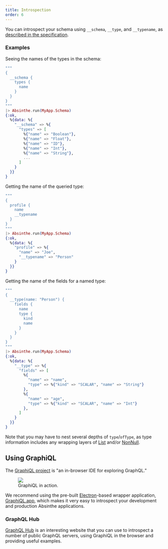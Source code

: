```yaml
---
title: Introspection
order: 6
---
```



You can introspect your schema using `__schema`, `__type`, and `__typename`,
as [described in the specification](https://facebook.github.io/graphql/#sec-Introspection).

### Examples

Seeing the names of the types in the schema:

```elixir
"""
{
  __schema {
    types {
      name
    }
  }
}
"""
|> Absinthe.run(MyApp.Schema)
{:ok,
  %{data: %{
    "__schema" => %{
      "types" => [
        %{"name" => "Boolean"},
        %{"name" => "Float"},
        %{"name" => "ID"},
        %{"name" => "Int"},
        %{"name" => "String"},
        ...
      ]
    }
  }}
}
```

Getting the name of the queried type:

```elixir
"""
{
  profile {
    name
    __typename
  }
}
"""
|> Absinthe.run(MyApp.Schema)
{:ok,
  %{data: %{
    "profile" => %{
      "name" => "Joe",
      "__typename" => "Person"
    }
  }}
}
```

Getting the name of the fields for a named type:

```elixir
"""
{
  __type(name: "Person") {
    fields {
      name
      type {
        kind
        name
      }
    }
  }
}
"""
|> Absinthe.run(MyApp.Schema)
{:ok,
  %{data: %{
    "__type" => %{
      "fields" => [
        %{
          "name" => "name",
          "type" => %{"kind" => "SCALAR", "name" => "String"}
        },
        %{
          "name" => "age",
          "type" => %{"kind" => "SCALAR", "name" => "Int"}
        },
      ]
    }
  }}
}
```

<p class="warning">
Note that you may have to nest several depths of <code>type</code>/<code>ofType</code>, as
type information includes any wrapping layers of <a href="https://facebook.github.io/graphql/#sec-List">List</a>
and/or <a href="https://facebook.github.io/graphql/#sec-Non-null">NonNull</a>.
</p>

## Using GraphiQL

The [GraphiQL project](https://github.com/graphql/graphiql) is
"an in-browser IDE for exploring GraphQL."

<figure>
  <img src="/img/graphiql.png"/>
  <figcaption class="description">GraphiQL in action.</figcaption>
</figure>

<p class="notice">
We recommend using the pre-built <a href="http://electron.atom.io/">Electron</a>-based wrapper application, <a href="https://github.com/skevy/graphiql-app">GraphiQL.app</a>, which makes it very easy to introspect your
development and production Absinthe applications.
</p>

### GraphQL Hub

[GraphQL Hub](https://www.graphqlhub.com/) is an interesting website that you
can use to introspect a number of public GraphQL servers, using GraphiQL in the
browser and providing useful examples.
